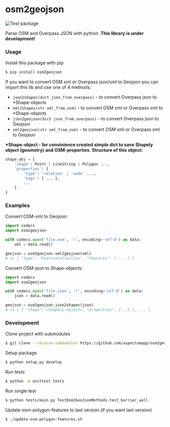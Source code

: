 # osm2geojson

![Test package](https://github.com/aspectumapp/osm2geojson/workflows/Test%20package/badge.svg)

Parse OSM and Overpass JSON with python.
**This library is under development!**

### Usage

Install this package with pip:

```sh
$ pip install osm2geojson
```

If you want to convert OSM xml or Overpass json/xml to Geojson you can import this lib and use one of 4 methods:

- `json2shapes(dict json_from_overpass)` - to convert Overpass json to \*Shape-objects
- `xml2shapes(str xml_from_osm)` - to convert OSM xml or Overpass xml to \*Shape-objects
- `json2geojson(dict json_from_overpass)` - to convert Overpass json to Geojson
- `xml2geojson(str xml_from_osm)` - to convert OSM xml or Overpass xml to Geojson

**\*Shape-object - for convinience created simple dict to save Shapely object (geometry) and OSM-properties. Structure of this object:**

```py
shape_obj = {
    'shape': Point | LineString | Polygon ...,
    'properties': {
        'type': 'relation' | 'node' ...,
        'tags': { ... },
        ...
    }
}
```

### Examples

Convert OSM-xml to Geojson:

```py
import codecs
import osm2geojson

with codecs.open('file.osm', 'r', encoding='utf-8') as data:
    xml = data.read()

geojson = osm2geojson.xml2geojson(xml)
# >> { "type": "FeatureCollection", "features": [ ... ] }
```

Convert OSM-json to Shape-objects:

```py
import codecs
import osm2geojson

with codecs.open('file.json', 'r', encoding='utf-8') as data:
    json = data.read()

geojson = osm2geojson.json2shapes(json)
# >> [ { "shape": <Shapely-object>, "properties": {...} }, ... ]
```

### Development

Clone project with submodules

```sh
$ git clone --recurse-submodules https://github.com/aspectumapp/osm2geojson.git
```

Setup package

```sh
$ python setup.py develop
```

Run tests

```sh
$ python -m unittest tests
```

Run single test

```sh
$ python tests/main.py TestOsm2GeoJsonMethods.test_barrier_wall
```

Update osm-polygon-features to last version (if you want last version)

```sh
$ ./update-osm-polygon-features.sh
```
